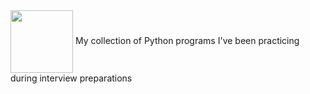  <img align="center" width="100" height="100" src="http://evomics.org/wp-content/uploads/2011/09/python-logo-glassy.png">
My collection of Python programs I've been practicing during interview preparations
